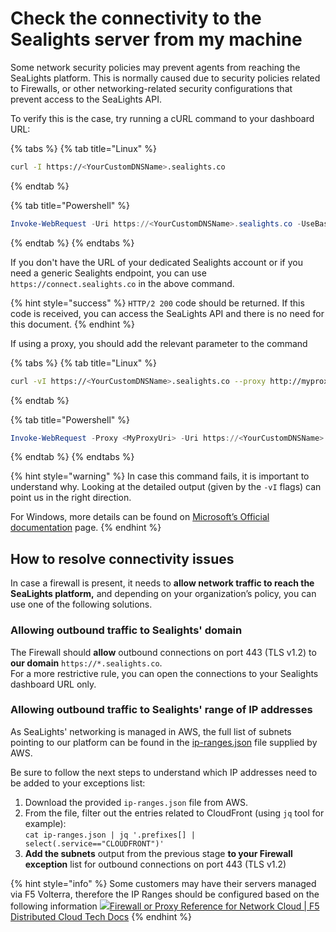 # Check the connectivity to the Sealights server from my machine

Some network security policies may prevent agents from reaching the SeaLights platform. This is normally caused due to security policies related to Firewalls, or other networking-related security configurations that prevent access to the SeaLights API.

To verify this is the case, try running a cURL command to your dashboard URL:

{% tabs %}
{% tab title="Linux" %}
```bash
curl -I https://<YourCustomDNSName>.sealights.co
```
{% endtab %}

{% tab title="Powershell" %}
```powershell
Invoke-WebRequest -Uri https://<YourCustomDNSName>.sealights.co -UseBasicParsing | Select-Object StatusCode,StatusDescription
```
{% endtab %}
{% endtabs %}

If you don't have the URL of your dedicated Sealights account or if you need a generic Sealights endpoint, you can use `https://connect.sealights.co` in the above command.

{% hint style="success" %}
`HTTP/2 200` code should be returned. If this code is received, you can access the SeaLights API and there is no need for this document.
{% endhint %}

If using a proxy, you should add the relevant parameter to the command

{% tabs %}
{% tab title="Linux" %}
```bash
curl -vI https://<YourCustomDNSName>.sealights.co --proxy http://myproxy.mycompany.int
```
{% endtab %}

{% tab title="Powershell" %}
```powershell
Invoke-WebRequest -Proxy <MyProxyUri> -Uri https://<YourCustomDNSName>.sealights.co -UseBasicParsing | Select-Object StatusCode,StatusDescription
```
{% endtab %}
{% endtabs %}

{% hint style="warning" %}
In case this command fails, it is important to understand why. Looking at the detailed output (given by the `-vI` flags) can point us in the right direction.

For Windows, more details can be found on [Microsoft’s Official documentation](https://docs.microsoft.com/en-us/powershell/module/microsoft.powershell.utility/invoke-webrequest) page.
{% endhint %}

## How to resolve connectivity issues&#x20;

In case a firewall is present, it needs to **allow network traffic to reach the SeaLights platform,** and depending on your organization’s policy, you can use one of the following solutions.

### Allowing outbound traffic to Sealights' domain <a href="#allow-outbound-traffic-to-sealights-domain" id="allow-outbound-traffic-to-sealights-domain"></a>

The Firewall should **allow** outbound connections on port 443 (TLS v1.2) to **our domain** `https://*.sealights.co`.\
For a more restrictive rule, you can open the connections to your Sealights dashboard URL only.

### Allowing outbound traffic to Sealights' range of IP addresses <a href="#allow-outbound-traffic-to-sealights-range-of-ip-addresses" id="allow-outbound-traffic-to-sealights-range-of-ip-addresses"></a>

As SeaLights' networking is managed in AWS, the full list of subnets pointing to our platform can be found in the [ip-ranges.json](https://ip-ranges.amazonaws.com/ip-ranges.json) file supplied by AWS.

Be sure to follow the next steps to understand which IP addresses need to be added to your exceptions list:

1. Download the provided `ip-ranges.json` file from AWS.
2. From the file, filter out the entries related to CloudFront (using `jq` tool for example): \
   `cat ip-ranges.json | jq '.prefixes[] | select(.service=="CLOUDFRONT")'`
3. **Add the subnets** output from the previous stage **to your Firewall exception** list for outbound connections on port 443 (TLS v1.2)

{% hint style="info" %}
Some customers may have their servers managed via F5 Volterra, therefore the IP Ranges should be configured based on the following information [![](https://docs.cloud.f5.com/docs/favicon-32x32.png)Firewall or Proxy Reference for Network Cloud | F5 Distributed Cloud Tech Docs](https://docs.cloud.f5.com/docs/reference/network-cloud-ref)
{% endhint %}
